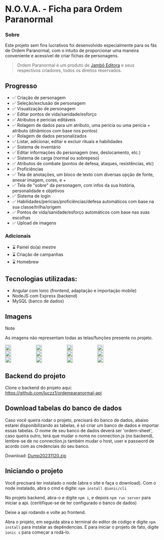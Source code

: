 # N.O.V.A. - Ficha para Ordem Paranormal

### Sobre

Este projeto sem fins lucrativos foi desenvolvido especialmente para os fãs de Ordem Paranormal, com o intuito de proporcionar uma maneira conveniente e acessível de criar fichas de personagens.

>Ordem Paranormal é um produto de <a href="https://jamboeditora.com.br/" target="_blank">Jambô Editora</a> e seus respectivos criadores, todos os direitos reservados.


## Progresso

- ✅ Criação de personagem 
- ✅ Seleção/exclusão de personagem
- ✅ Visualização de personagem
- ✅ Editar pontos de vida/sanidade/esforço
- ✅ Atributos e perícias editáveis
- ✅ Rolagem de dados para um atributo, uma perícia ou uma perícia + atributo (dinâmicos com base nos pontos)
- ✅ Rolagem de dados personalizados
- ✅ Listar, adicionar, editar e excluir rituais e habilidades
- ✅ Sistema de inventário
- ✅ Editar informações do personagem (nex, deslocamento, etc.)
- ✅ Sistema de carga (normal ou sobrepeso)
- ✅ Atributos de combate (pontos de defesa, ataques, resistências, etc)
- ✅ Proficiências
- ✅ Tela de anotações, um bloco de texto com diversas opção de fonte, anexar imagem, cores, e +
- ✅ Tela de "sobre" da personagem, com infos da sua história, personalidade e objetivos
- ✅ Sistema de login
- ✅ Habilidades/perícias/proficiências/defesa automáticos com base na sua classe/trilha/origem
- ✅ Pontos de vida/sanidade/esforço automáticos com base nas suas escolhas
- ✅ Upload de imagens

### Adicionais

- ⌛ Painel do(a) mestre
- ⌛ Criação de campanhas
- ⌛ Homebrew
  
## Tecnologias utilizadas:
- Angular com Ionic (frontend, adaptação e importação mobile)
- NodeJS com Express (backend)
- MySQL (banco de dados)

## Imagens

> [!NOTE]
> As imagens não representam todas as telas/funções presente no projeto.

<div style="display: flex; flex-direction: row">
    <img src="https://github.com/luczz1/ordemparanormal-mobilesheet/assets/63828861/0c1be251-0b75-4cd6-8d12-d8c603beba48" style="width: 20%"/>
    <img src="https://github.com/luczz1/ordemparanormal-mobilesheet/assets/63828861/1384ea74-be77-409f-ad8e-e6342378ee44" style="width: 20%"/>
    <img src="https://github.com/luczz1/ordemparanormal-mobilesheet/assets/63828861/c735839a-d84b-45a2-8826-b21ea5821c9e" style="width: 20%" />
    <img src="https://github.com/luczz1/ordemparanormal-mobilesheet/assets/63828861/d1a5fd1c-a84f-4832-9a86-ed36722e7cf1" style="width: 20%"/>
  </div>
  
<div style="display: flex; flex-direction: row">
    <img src="https://github.com/luczz1/ordemparanormal-mobilesheet/assets/63828861/9776223e-8b6a-4a21-9e9c-85c7f7dff7cf" style="width: 20%"/>
    <img src="https://github.com/luczz1/ordemparanormal-mobilesheet/assets/63828861/81d7a8af-f574-4538-b2c7-4e3c85ed0253" style="width: 20%"/>
    <img src="https://github.com/luczz1/ordemparanormal-mobilesheet/assets/63828861/0963f892-e0c6-4a53-8870-fda5d2a2a2e5" style="width: 20%"/>
    <img src="https://github.com/luczz1/ordemparanormal-mobilesheet/assets/63828861/fcffede0-a400-4de8-b562-c6c59fa982fc" style="width: 20%"/>
  </div>
  
  <div style="display: flex; flex-direction: row">
    <img src="https://github.com/luczz1/ordemparanormal-mobilesheet/assets/63828861/58dcb9f0-c59b-4b61-aee3-f983ba910761" style="width: 20%"/>
    <img src="https://github.com/luczz1/ordemparanormal-mobilesheet/assets/63828861/1c0f4de2-9c5f-47fa-a3d1-a159659b808e" style="width: 20%"/>
    <img src="https://github.com/luczz1/ordemparanormal-mobilesheet/assets/63828861/25c2578c-2a95-46bb-88c1-86e25d9193d8" style="width: 20%"/>
    <img src="https://github.com/luczz1/ordemparanormal-mobilesheet/assets/63828861/4dc79b6f-e5d2-44bd-a643-fb02a1c17a8a" style="width: 20%"/>
  </div>

  ## Backend do projeto
  Clone o backend do projeto aqui: https://github.com/luczz1/ordemparanormal-api
  
  ## Download tabelas do banco de dados
  Caso você queira rodar o projeto, precisará do banco de dados, abaixo estarei disponibilizando as tabelas, é só criar um banco de dados e importar essas tabelas.
  O nome de seu banco de dados deverá ser 'ordem-sheet', caso queira outro, terá que mudar o nome no connection.js (no backend), lembre-se de no connection.js também mudar o host, user
  e password de acordo com as credenciais do seu banco.

  Download: [Dump20231120.zip](https://github.com/luczz1/ordemparanormal-mobilesheet/files/13420143/Dump20231120.zip)

  ## Iniciando o projeto
  Você precisará ter instalado o node (abra o site e faça o download).
  Com o node instalado, abra o cmd e digite: ```npm install @ionic/cli```

  No projeto backend, abra-o e digite ```npm i```, e depois ```npm run server``` para iniciar a api. (ceritifique-se de ter configurado o banco de dados)

  Deixe a api rodando e volte ao frontend.

  Abra o projeto, em seguida abra o terminal do editor de código e digite ```npm install``` para instalar as depêndencias.
  E para iniciar o projeto de fato, digite ```ionic s``` para começar a rodá-lo.







